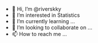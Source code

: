 - 👋 Hi, I’m @riverskky
- 👀 I’m interested in Statistics
- 🌱 I’m currently learning ...
- 💞️ I’m looking to collaborate on ...
- 📫 How to reach me ...

<!---
riverskky/riverskky is a ✨ special ✨ repository because its `README.md` (this file) appears on your GitHub profile.
You can click the Preview link to take a look at your changes.
--->
